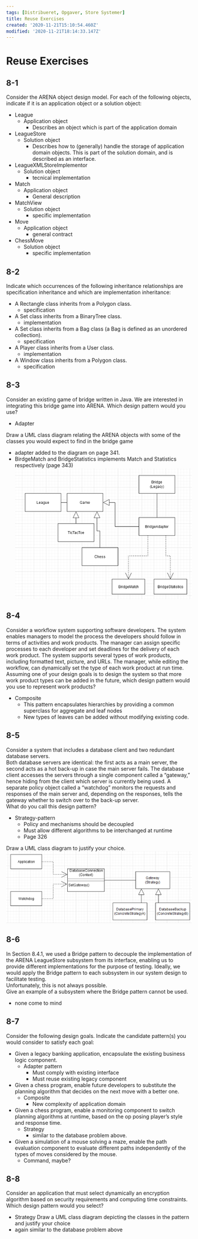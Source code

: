 ```yaml
---
tags: [Distribueret, Opgaver, Store Systemer]
title: Reuse Exercises
created: '2020-11-21T15:10:54.460Z'
modified: '2020-11-21T18:14:33.147Z'
---
```


# Reuse Exercises
## 8-1
Consider the ARENA object design model. For each of the following objects, indicate if it is an application object or a solution object:
* League
  - Application object
    - Describes an object which is part of the application domain
* LeagueStore
  - Solution object
    - Describes how to (generally) handle the storage of application domain objects. This is part of the solution domain, and is described as an interface.
* LeagueXMLStoreImplementor
  - Solution object
    - tecnical implementation
* Match
  - Application object
    - General description
* MatchView
  - Solution object
    - specific implementation
* Move
  - Application object
    - general contract
* ChessMove
  - Solution object
    - specific implementation

## 8-2
Indicate which occurrences of the following inheritance relationships are specification inheritance and which are implementation inheritance:
* A Rectangle class inherits from a Polygon class.
  - specification
* A Set class inherits from a BinaryTree class.
  - implementation
* A Set class inherits from a Bag class (a Bag is defined as an unordered collection).
  - specification
* A Player class inherits from a User class.
  - implementation
* A Window class inherits from a Polygon class.
  - specification

## 8-3
Consider  an  existing  game  of  bridge  written  in  Java.  We  are  interested  in integrating this bridge game into ARENA. Which design pattern would you use?  
  - Adapter  

Draw a UML class diagram relating the ARENA objects with some of the classes you would expect to find in the bridge game
- adapter added to the diagram on page 341.
- BirdgeMatch and BridgeStatistics implements Match and Statistics respectively (page 343)
![BridgeGameAdapter](./BigSystems/BridgeAdapter.png)

## 8-4
Consider a workflow system supporting software developers. The system enables managers to model the process the developers should follow in terms of activities and work products. The manager can assign specific processes to each developer and set deadlines for the delivery of each work product. The system supports several types of work products, including formatted text, picture, and URLs.  The manager, while editing the workflow, can dynamically set the type of each work product at run time.  
Assuming one of your design goals is to design the system so that more work product types can be added in the future, which design pattern would you use to represent work products?
- Composite
  * This pattern encapsulates hierarchies by providing a common superclass for aggregate and leaf nodes
  * New types of leaves can be added without modifying existing code.

## 8-5
Consider a system that includes a database client and two redundant database servers.  
Both database servers are identical: the first acts as a main server, the second acts as a hot back-up in case the main server fails. The  database client accesses the servers through a single component called a “gateway,” hence hiding from the client which server is currently being used. A separate policy object called a “watchdog” monitors the requests and responses of the main server and, depending on the responses, tells the gateway whether to switch over to the back-up server.  
What do you call this design pattern?  
- Strategy-pattern
  - Policy and mechanisms should be decoupled
  - Must allow different algorithms to be interchanged at runtime
  - Page 326

Draw a UML class diagram to justify your choice.
![DatabaseStrategy](./BigSystems/DatabaseStrategy.PNG)

## 8-6
In Section 8.4.1, we used a Bridge pattern to decouple the implementation of the ARENA LeagueStore subsystem   from   its   interface,   enabling   us   to   provide   different implementations for the purpose of testing. Ideally, we would apply the Bridge pattern to each subsystem in our system design to facilitate testing.  
Unfortunately, this is not always possible.  
Give an example of a subsystem where the Bridge pattern cannot be used.
 - none come to mind

## 8-7
Consider  the  following  design  goals.  Indicate  the  candidate  pattern(s)  you  would
consider to satisfy each goal: 
* Given a legacy banking application, encapsulate the existing business logic component.
  - Adapter pattern
    - Must comply with existing interface
    - Must reuse existing legacy component
* Given a chess program, enable future developers to substitute the planning algorithm that decides on the next move with a better one.
  - Composite
    - New complexity of application domain
* Given a chess program, enable a monitoring component to switch planning algorithms at runtime, based on the op posing player’s style and response time.
  - Strategy
    - similar to the database problem above.
* Given a simulation of a mouse solving a maze, enable the path evaluation component to evaluate different paths independently of the types of moves considered by the mouse.
  - Command, maybe?

## 8-8
Consider an application that must select dynamically an encryption algorithm based on security requirements and computing time constraints. Which design pattern would you select?  
- Strategy
Draw a UML class diagram depicting the classes in the pattern and justify your choice
- again similar to the database problem above


